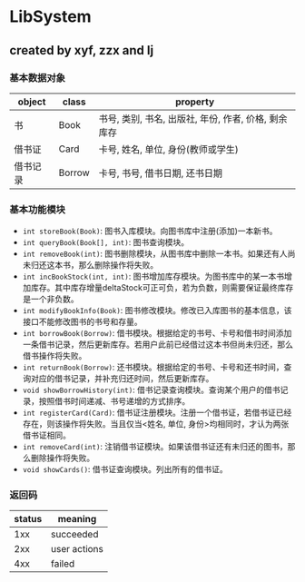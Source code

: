 # LibSystem
created by xyf, zzx and lj
---
### 基本数据对象
|object|class|property|
|---|---|---|
|书|Book|书号, 类别, 书名, 出版社, 年份, 作者, 价格, 剩余库存|
|借书证|Card|卡号, 姓名, 单位, 身份(教师或学生)|
|借书记录|Borrow|卡号, 书号, 借书日期, 还书日期|
### 基本功能模块
- `int storeBook(Book)`: 图书入库模块。向图书库中注册(添加)一本新书。
- `int queryBook(Book[], int)`: 图书查询模块。
- `int removeBook(int)`: 图书删除模块，从图书库中删除一本书。如果还有人尚未归还这本书，那么删除操作将失败。
- `int incBookStock(int, int)`: 图书增加库存模块。为图书库中的某一本书增加库存。其中库存增量deltaStock可正可负，若为负数，则需要保证最终库存是一个非负数。 
- `int modifyBookInfo(Book)`: 图书修改模块。修改已入库图书的基本信息，该接口不能修改图书的书号和存量。
- `int borrowBook(Borrow)`: 借书模块。根据给定的书号、卡号和借书时间添加一条借书记录，然后更新库存。若用户此前已经借过这本书但尚未归还，那么借书操作将失败。
- `int returnBook(Borrow)`: 还书模块。根据给定的书号、卡号和还书时间，查询对应的借书记录，并补充归还时间，然后更新库存。
- `void showBorrowHistory(int)`: 借书记录查询模块。查询某个用户的借书记录，按照借书时间递减、书号递增的方式排序。
- `int registerCard(Card)`: 借书证注册模块。注册一个借书证，若借书证已经存在，则该操作将失败。当且仅当<姓名, 单位, 身份>均相同时，才认为两张借书证相同。
- `int removeCard(int)`: 注销借书证模块。如果该借书证还有未归还的图书，那么删除操作将失败。
- `void showCards()`: 借书证查询模块。列出所有的借书证。
### 返回码
|status|meaning|
|---|---|
|1xx|succeeded|
|2xx|user actions|
|4xx|failed|
